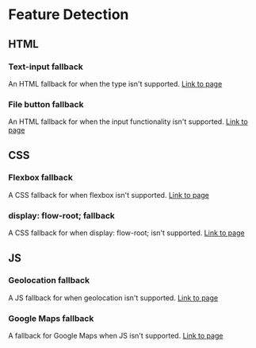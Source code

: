 # Feature Detection
## HTML
### Text-input fallback
An HTML fallback for when the type isn't supported.
[Link to page](http://webdev.davebitter.com/exercises/bt/week_2/index_0.html)
### File button fallback
An HTML fallback for when the input functionality isn't supported.
[Link to page](http://webdev.davebitter.com/exercises/bt/week_2/index_1.html)

## CSS
### Flexbox fallback
A CSS fallback for when flexbox isn't supported.
[Link to page](http://webdev.davebitter.com/exercises/bt/week_2/index_2.html)
### display: flow-root; fallback
A CSS fallback for when display: flow-root; isn't supported.
[Link to page](http://webdev.davebitter.com/exercises/bt/week_2/index_3.html)

## JS
### Geolocation fallback
A JS fallback for when geolocation isn't supported.
[Link to page](http://webdev.davebitter.com/exercises/bt/week_2/index_4.html)
### Google Maps fallback
A fallback for Google Maps when JS isn't supported.
[Link to page](http://webdev.davebitter.com/exercises/bt/week_2/index_5.html)

